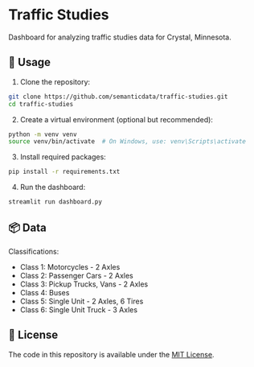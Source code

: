 # Traffic Studies

Dashboard for analyzing traffic studies data for Crystal, Minnesota.

## 🚀 Usage

1. Clone the repository:

```bash
git clone https://github.com/semanticdata/traffic-studies.git
cd traffic-studies
```

2. Create a virtual environment (optional but recommended):

```bash
python -m venv venv
source venv/bin/activate  # On Windows, use: venv\Scripts\activate
```

3. Install required packages:

```bash
pip install -r requirements.txt
```

4. Run the dashboard:

```bash
streamlit run dashboard.py
```

## 📦 Data

Classifications:

- Class 1: Motorcycles - 2 Axles
- Class 2: Passenger Cars - 2 Axles
- Class 3: Pickup Trucks, Vans - 2 Axles
- Class 4: Buses
- Class 5: Single Unit - 2 Axles, 6 Tires
- Class 6: Single Unit Truck - 3 Axles

## 📜 License

The code in this repository is available under the [MIT License](LICENSE).
